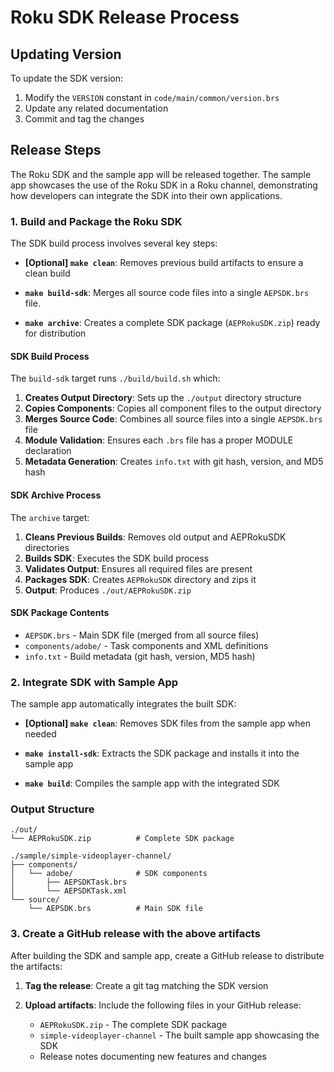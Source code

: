 # Roku SDK Release Process

## Updating Version

To update the SDK version:

1. Modify the `VERSION` constant in `code/main/common/version.brs`
2. Update any related documentation
3. Commit and tag the changes

## Release Steps

The Roku SDK and the sample app will be released together. The sample app showcases the use of the Roku SDK in a Roku channel, demonstrating how developers can integrate the SDK into their own applications.

### 1. Build and Package the Roku SDK

The SDK build process involves several key steps:

- **[Optional] `make clean`**: Removes previous build artifacts to ensure a clean build

- **`make build-sdk`**: Merges all source code files into a single `AEPSDK.brs` file.
- **`make archive`**: Creates a complete SDK package (`AEPRokuSDK.zip`) ready for distribution

#### SDK Build Process

The `build-sdk` target runs `./build/build.sh` which:

1. **Creates Output Directory**: Sets up the `./output` directory structure
2. **Copies Components**: Copies all component files to the output directory
3. **Merges Source Code**: Combines all source files into a single `AEPSDK.brs` file
4. **Module Validation**: Ensures each `.brs` file has a proper MODULE declaration
5. **Metadata Generation**: Creates `info.txt` with git hash, version, and MD5 hash

#### SDK Archive Process

The `archive` target:

1. **Cleans Previous Builds**: Removes old output and AEPRokuSDK directories
2. **Builds SDK**: Executes the SDK build process
3. **Validates Output**: Ensures all required files are present
4. **Packages SDK**: Creates `AEPRokuSDK` directory and zips it
5. **Output**: Produces `./out/AEPRokuSDK.zip`

#### SDK Package Contents

- `AEPSDK.brs` - Main SDK file (merged from all source files)
- `components/adobe/` - Task components and XML definitions
- `info.txt` - Build metadata (git hash, version, MD5 hash)

### 2. Integrate SDK with Sample App

The sample app automatically integrates the built SDK:

- **[Optional] `make clean`**: Removes SDK files from the sample app when needed

- **`make install-sdk`**: Extracts the SDK package and installs it into the sample app
- **`make build`**: Compiles the sample app with the integrated SDK

### Output Structure

```
./out/
└── AEPRokuSDK.zip          # Complete SDK package

./sample/simple-videoplayer-channel/
├── components/
│   └── adobe/              # SDK components
│       ├── AEPSDKTask.brs
│       └── AEPSDKTask.xml
└── source/
    └── AEPSDK.brs          # Main SDK file
```

### 3. Create a GitHub release with the above artifacts

After building the SDK and sample app, create a GitHub release to distribute the artifacts:

1. **Tag the release**: Create a git tag matching the SDK version

2. **Upload artifacts**: Include the following files in your GitHub release:

   - `AEPRokuSDK.zip` - The complete SDK package
   - `simple-videoplayer-channel` - The built sample app showcasing the SDK
   - Release notes documenting new features and changes
